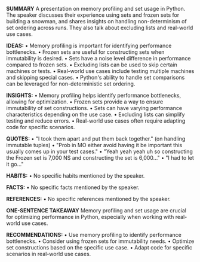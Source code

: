 **SUMMARY**
A presentation on memory profiling and set usage in Python. The speaker discusses their experience using sets and frozen sets for building a snowman, and shares insights on handling non-determinism of set ordering across runs. They also talk about excluding lists and real-world use cases.

**IDEAS:**
• Memory profiling is important for identifying performance bottlenecks.
• Frozen sets are useful for constructing sets when immutability is desired.
• Sets have a noise level difference in performance compared to frozen sets.
• Excluding lists can be used to skip certain machines or tests.
• Real-world use cases include testing multiple machines and skipping special cases.
• Python's ability to handle set comparisons can be leveraged for non-deterministic set ordering.

**INSIGHTS:**
• Memory profiling helps identify performance bottlenecks, allowing for optimization.
• Frozen sets provide a way to ensure immutability of set constructions.
• Sets can have varying performance characteristics depending on the use case.
• Excluding lists can simplify testing and reduce errors.
• Real-world use cases often require adapting code for specific scenarios.

**QUOTES:**
• "I took them apart and put them back together." (on handling immutable tuples)
• "Prob in MO either avoid having it be important this usually comes up in your test cases."
• "Yeah yeah yeah uh so constructing the Frozen set is 7,000 NS and constructing the set is 6,000..."
• "I had to let it go..."

**HABITS:**
• No specific habits mentioned by the speaker.

**FACTS:**
• No specific facts mentioned by the speaker.

**REFERENCES:**
• No specific references mentioned by the speaker.

**ONE-SENTENCE TAKEAWAY**
Memory profiling and set usage are crucial for optimizing performance in Python, especially when working with real-world use cases.

**RECOMMENDATIONS:**
• Use memory profiling to identify performance bottlenecks.
• Consider using frozen sets for immutability needs.
• Optimize set constructions based on the specific use case.
• Adapt code for specific scenarios in real-world use cases.

